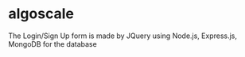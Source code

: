 # algoscale

The Login/Sign Up form is made by JQuery using Node.js, Express.js, MongoDB for the database
